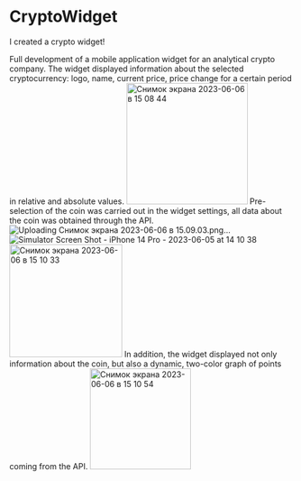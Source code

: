 # CryptoWidget
I created a crypto widget!

Full development of a mobile application widget for an analytical crypto company.
The widget displayed information about the selected cryptocurrency: logo, name,
current price, price change for a certain period in relative and absolute values.
<img width="215" alt="Снимок экрана 2023-06-06 в 15 08 44" src="https://github.com/PatchedDeveloper/CryptoWidget/assets/103842703/99558339-a892-4624-8bf5-40e25b490842">
Pre-selection of the coin was carried out in the widget settings, all data about the coin was obtained through the API.
![Uploading Снимок экрана 2023-06-06 в 15.09.03.png…]()
![Simulator Screen Shot - iPhone 14 Pro - 2023-06-05 at 14 10 38](https://github.com/PatchedDeveloper/CryptoWidget/assets/103842703/22aaa5e1-19ad-4d24-83cd-9aeb285a8988)
<img width="200" alt="Снимок экрана 2023-06-06 в 15 10 33" src="https://github.com/PatchedDeveloper/CryptoWidget/assets/103842703/4703b5dc-d295-4579-aa0f-f89c5fa0cb47">
In addition, the widget displayed not only information about the coin, but also a dynamic,
two-color graph of points coming from the API.
<img width="179" alt="Снимок экрана 2023-06-06 в 15 10 54" src="https://github.com/PatchedDeveloper/CryptoWidget/assets/103842703/80411951-26eb-48bd-b1ec-86938bab74e7">

